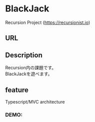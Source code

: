 # BlackJack
Recursion Project
(https://recursionist.io)

## URL
 
## Description
Recursion内の課題です。  
BlackJackを遊べます。

## feature
Typescript/MVC architecture

### DEMO:
